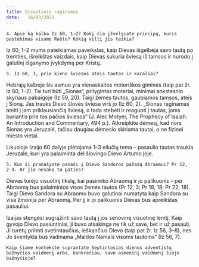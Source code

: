 ```yaml
---
title: Visuotinis raginimas 
date:   16/03/2021
---
```


`4. Apie ką kalba Iz 60, 1–2? Kokį čia įžvelgiate principą, kuris pastebimas visame Rašte? Kokią viltį jis teikia?`
														
Iz 60, 1–2 mums pateikiamas paveikslas, kaip Dievas išgelbėja savo tautą po tremties, išreikštas vaizdais, kaip Dievas sukuria šviesą iš tamsos ir nurodo į galutinį išganymo įvykdymą per Kristų.

`5. Iz 60, 3, prie kieno šviesos ateis tautos ir karaliai?`

Hebrajų kalboje šis asmuo yra vienaskaitos moteriškos giminės (taip pat žr. Iz 60, 1–2). Tai turi būti „Sionas“, prilygintas moteriai, minimai ankstesnio skyriaus pabaigoje (Iz 59, 20). Taigi žemės tautos, gaubiamos tamsos, ateis į Sioną. Jas trauks Dievo šlovės šviesa virš jo (Iz 60, 2). „Sionas raginamas ateiti į jam priklausiančią šviesą, o tada stebėti ir reaguoti į tautas, joms buriantis prie tos pačios šviesos“ (J. Alec Motyer, The Prophecy of Isaiah: An Introduction and Commentary, 494 p.). Atkreipkite dėmesį, kad nors Sionas yra Jeruzalė, tačiau daugiau dėmesio skiriama tautai, o ne fizinei miesto vietai. 

Likusioje Izaijo 60 dalyje plėtojama 1–3 eilučių tema – pasaulio tautas traukia Jeruzalė, kuri yra palaiminta dėl šlovingo Dievo Artumo joje.

`5. Kuo ši pranašystė panaši į Dievo Sandoros pažadą Abraomui? Pr 12, 2–3. Ar jie nesako to paties?`
														
Dievas turėjo visuotinį tikslą, kai pasirinko Abraomą ir jo palikuonis – per Abraomą bus palaimintos visos žemės tautos (Pr 12, 3; Pr 18, 18; Pr 22, 18). Taigi Dievo Sandora su Abraomu buvo galutinai numatyta kaip Sandora su visa žmonija per Abraomą. Per jį ir jo palikuonis Dievas bus apreikštas pasauliui.

Izaijas stengėsi sugrąžinti savo tautą į jos senovinę visuotinę lemtį. Kaip gyvojo Dievo pasiuntiniai, ji buvo atsakinga ne tik už save, bet ir už pasaulį. Ji turėtų priimti svetimtaučius, ieškančius Dievo (taip pat žr. Iz 56, 3–8), nes Jo šventykla bus vadinama „Maldos Namais visoms tautoms“ (Iz 56, 7).

`Kaip šiame kontekste suprantate Septintosios dienos adventistų bažnyčios vaidmenį arba, konkrečiau, savo asmeninį vaidmenį šioje bažnyčioje?`